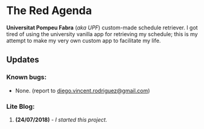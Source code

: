 # The Red Agenda
**Universitat Pompeu Fabra** (*aka UPF*) custom-made schedule retriever. I got tired of using the university vanilla app for retrieving my schedule; this is my attempt to make my very own custom app to facilitate my life.

## Updates

### Known bugs:

- None. (report to [diego.vincent.rodriguez@gmail.com](mailto:diego.vincent.rodriguez@gmail.com))

### Lite Blog:

1. **(24/07/2018)** - *I started this project.*